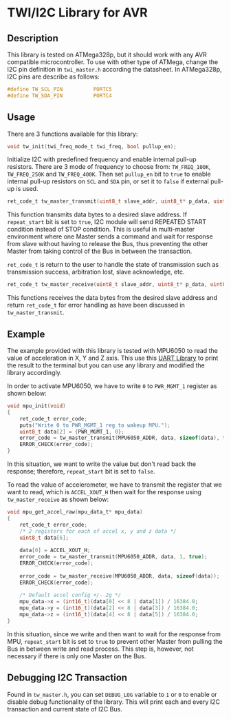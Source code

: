 # TWI/I2C Library for AVR

## Description

This library is tested on ATMega328p, but it should work with any AVR compatible microcontroller. To use with other type of ATMega, change the I2C pin definition in `twi_master.h` according the datasheet. In ATMega328p, I2C pins are describe as follows:

```c
#define TW_SCL_PIN			PORTC5
#define TW_SDA_PIN			PORTC4
```



## Usage

There are 3 functions available for this library:

```c
void tw_init(twi_freq_mode_t twi_freq, bool pullup_en);
```

Initialize I2C with predefined frequency and enable internal pull-up resistors. There are 3 mode of frequency to choose from: `TW_FREQ_100K`, `TW_FREQ_250K` and `TW_FREQ_400K`. Then set `pullup_en` bit to `true` to enable internal pull-up resistors on `SCL` and `SDA` pin, or set it to `false` if external pull-up is used.



```c
ret_code_t tw_master_transmit(uint8_t slave_addr, uint8_t* p_data, uint8_t len, bool repeat_start);
```

This function transmits data bytes to a desired slave address.  If `repeat_start`  bit is set to `true`, I2C module will send REPEATED START condition instead of STOP condition. This is useful in multi-master environment where one Master sends a command and wait for response from slave without having to release the Bus, thus preventing the other Master from taking control of the Bus in between the transaction.

`ret_code_t` is return to the user to handle the state of transmission such as transmission success, arbitration lost, slave acknowledge, etc. 



```c
ret_code_t tw_master_receive(uint8_t slave_addr, uint8_t* p_data, uint8_t len);
```

This functions receives the data bytes from the desired slave address and return `ret_code_t` for error handling as have been discussed in `tw_master_transmit`.

## Example

The example provided with this library is tested with MPU6050 to read the value of acceleration in X, Y and Z axis. This use this [UART Library](https://github.com/Sovichea/avr-uart-library) to print the result to the terminal but you can use any library and modified the library accordingly.

In order to activate MPU6050, we have to write `0` to `PWR_MGMT_1` register as shown below:

```c
void mpu_init(void)
{
	ret_code_t error_code;
	puts("Write 0 to PWR_MGMT_1 reg to wakeup MPU.");
	uint8_t data[2] = {PWR_MGMT_1, 0};
	error_code = tw_master_transmit(MPU6050_ADDR, data, sizeof(data), false);
	ERROR_CHECK(error_code);
}
```

In this situation, we want to write the value but don't read back the response; therefore, `repeat_start` bit is set to `false`. 

To read the value of accelerometer,  we have to transmit the register that we want to read, which is `ACCEL_XOUT_H` then wait for the response using `tw_master_receive` as shown below:

```c
void mpu_get_accel_raw(mpu_data_t* mpu_data)
{
	ret_code_t error_code;
	/* 2 registers for each of accel x, y and z data */
	uint8_t data[6];
	
	data[0] = ACCEL_XOUT_H;
	error_code = tw_master_transmit(MPU6050_ADDR, data, 1, true);
	ERROR_CHECK(error_code);
	
	error_code = tw_master_receive(MPU6050_ADDR, data, sizeof(data));
	ERROR_CHECK(error_code);
	
	/* Default accel config +/- 2g */
	mpu_data->x = (int16_t)(data[0] << 8 | data[1]) / 16384.0;
	mpu_data->y = (int16_t)(data[2] << 8 | data[3]) / 16384.0;
	mpu_data->z = (int16_t)(data[4] << 8 | data[5]) / 16384.0;
}
```

In this situation, since we write and then want to wait for the response from MPU, `repeat_start` bit is set to `true` to prevent other Master from pulling the Bus in between write and read process. This step is, however, not necessary if there is only one Master on the Bus.



## Debugging I2C Transaction

Found in `tw_master.h`, you can set `DEBUG_LOG` variable to `1` or `0` to enable or disable debug functionality of the library. This will print each and every I2C transaction and current state of I2C Bus.